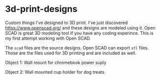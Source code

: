 # 3d-print-designs

Custom things I've designed to 3D print.  I've just discovered https://www.openscad.org/ and these designs are modeled using it.  Open SCAD is great 3D modeling tool if you have any coding experince.  This is my first attempt working with Open SCAD.

The `scad` files are the source designs.  Open SCAD can export `stl` files.  Those are the files used for 3D printing and are included as well.

Object 1: Wall mount for chromebook power suply

Object 2: Wall mounted cup holder for dog treats
